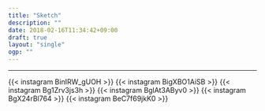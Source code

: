 ```yaml
---
title: "Sketch"
description: ""
date: 2018-02-16T11:34:42+09:00
draft: true
layout: "single"
ogp: ""
---
```

---

{{< instagram BinIRW_gUOH >}}
{{< instagram BigXBO1AiSB >}}
{{< instagram Bg1Zrv3js3h >}}
{{< instagram BglAt3AByv0 >}}
{{< instagram BgX24rBl764 >}}
{{< instagram BeC7f69jkK0 >}}
